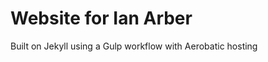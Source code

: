 Website for Ian Arber
=============================

Built on Jekyll using a Gulp workflow with Aerobatic hosting
